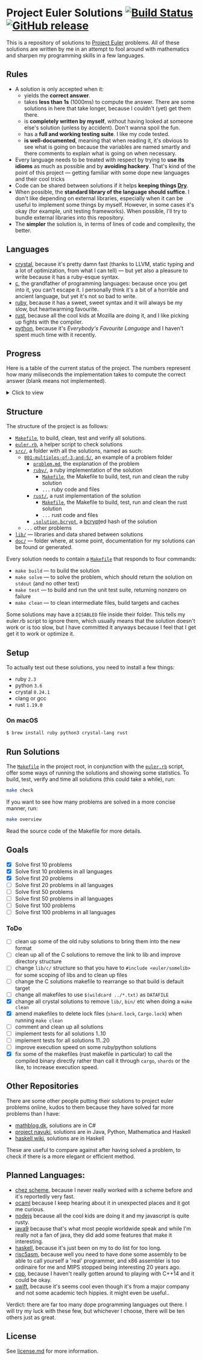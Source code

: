 # Project Euler Solutions [![Build Status](https://travis-ci.org/xfbs/euler.svg?branch=master)](https://travis-ci.org/xfbs/euler) [![GitHub release](https://img.shields.io/github/tag/xfbs/euler.svg)]()

This is a repository of solutions to [Project Euler](https://projecteuler.net/)
problems. All of these solutions are written by me in an attempt to fool around
with mathematics and sharpen my programming skills in a few languages.

## Rules

  - A solution is only accepted when it:
      - yields the **correct answer**.
      - takes **less than 1s** (1000ms) to compute the answer. There are some
        solutions in here that take longer, because I couldn't (yet) get them
        there.
      - is **completely written by myself**, without having looked at someone
        else's solution (unless by accident). Don't wanna spoil the fun.
      - has a **full and working testing suite**. I like my code tested.
      - **is well-documented**, meaning that when reading it, it's obvious to
        see what is going on because the variables are named smartly and there
        comments to explain what is going on when necessary.
  - Every language needs to be treated with respect by trying to **use its
    idioms** as much as possible and by **avoiding hackery**. That's kind of the
    point of this project — getting familiar with some dope new languages and
    their cool tricks
  - Code can be shared between solutions if it helps **keeping things 
    [Dry](http://wiki.c2.com/?DontRepeatYourself)**.
  - When possible, the **standard library of the language should suffice**. I
    don't like depending on external libraries, especially when it can be useful
    to implement some things by myself. However, in some cases it's okay (for 
    example, unit testing frameworks). When possible, I'll try to bundle
    external libraries into this repository.
  - The **simpler** the solution is, in terms of lines of code and complexity,
    the better.

## Languages

  - [crystal](https://crystal-lang.org/), because it's pretty damn fast (thanks
    to LLVM, static typing and a lot of optimization, from what I can tell) — 
    but yet also a pleasure to write because it has a ruby-esque syntax.
  - [c](https://en.wikipedia.org/wiki/C_(programming_language)), the grandfather
    of programming languages: because once you get into it, you can't escape it.
    I personally think it's a bit of a horrible and ancient language, but yet
    it's not so bad to write.
  - [ruby](https://www.ruby-lang.org), because it has a sweet, sweet syntax and
    it will always be my slow, but heartwarming favourite.
  - [rust](https://rust-lang.org), because all the cool kids at Mozilla are
    doing it, and I like picking up fights with the compiler.
  - [python](https://python.org), because it's *Everybody's Favourite Language*
    and I haven't spent much time with it recently.

## Progress

Here is a table of the current status of the project. The numbers represent how
many miliseconds the implementation takes to compute the correct answer (blank
means not implemented). 

<details>
  <summary>Click to view</summary>

| problem | crystal | ruby |   c | rust | python | *avg* |
| ------- | ------- | ---- | --- | ---- | ------ | ----- |
| [`001`](https://projecteuler.net/problem=001) | 13ms | 70ms | 10ms | 77ms | 50ms | 44ms |
| [`002`](https://projecteuler.net/problem=002) | 20ms | 67ms | 10ms | 73ms | 53ms | 44ms |
| [`003`](https://projecteuler.net/problem=003) | 27ms | 87ms | 10ms | 70ms | 67ms | 52ms |
| [`004`](https://projecteuler.net/problem=004) | 80ms | 337ms | 17ms | 80ms | 763ms | 255ms |
| [`005`](https://projecteuler.net/problem=005) | 23ms | 70ms | 20ms | 73ms | 50ms | 47ms |
| [`006`](https://projecteuler.net/problem=006) | 20ms | 73ms | 10ms | 70ms | 50ms | 44ms |
| [`007`](https://projecteuler.net/problem=007) | 30ms | 160ms | 23ms | 83ms | 213ms | 101ms |
| [`008`](https://projecteuler.net/problem=008) | 20ms | 73ms | 17ms | 70ms | 60ms | 48ms |
| [`009`](https://projecteuler.net/problem=009) | 20ms | 70ms | 13ms | 70ms | 97ms | 54ms |
| [`010`](https://projecteuler.net/problem=010) | 460ms | 397ms | 313ms | 90ms | 620ms | 376ms |
| [`011`](https://projecteuler.net/problem=011) | 17ms | 77ms |      |      |      | 47ms |
| [`012`](https://projecteuler.net/problem=012) | 80ms | 693ms | 47ms | 97ms | 1103ms | 404ms |
| [`013`](https://projecteuler.net/problem=013) | 20ms | 67ms | 13ms |      | 53ms | 38ms |
| [`014`](https://projecteuler.net/problem=014) | 567ms | 1540ms | 63ms | 100ms | 2203ms | 894ms |
| [`015`](https://projecteuler.net/problem=015) | 17ms | 70ms | 13ms | 70ms | 53ms | 44ms |
| [`016`](https://projecteuler.net/problem=016) | 17ms | 70ms |      |      |      | 43ms |
| [`017`](https://projecteuler.net/problem=017) | 53ms | 110ms | 10ms |      |      | 57ms |
| [`018`](https://projecteuler.net/problem=018) | 17ms | 67ms | 10ms |      |      | 31ms |
| [`019`](https://projecteuler.net/problem=019) | 20ms | 70ms | 17ms |      |      | 35ms |
| [`020`](https://projecteuler.net/problem=020) | 17ms | 73ms |      |      |      | 45ms |
| [`021`](https://projecteuler.net/problem=021) | 80ms | 490ms | 30ms | 80ms |      | 170ms |
| [`022`](https://projecteuler.net/problem=022) | 43ms | 93ms | 17ms |      |      | 51ms |
| [`023`](https://projecteuler.net/problem=023) | 603ms |      | 197ms |      |      | 400ms |
| [`024`](https://projecteuler.net/problem=024) | 13ms | 70ms |      | 73ms |      | 52ms |
| [`025`](https://projecteuler.net/problem=025) | 17ms | 67ms | 10ms | 70ms | 60ms | 44ms |
| [`026`](https://projecteuler.net/problem=026) | 47ms | 140ms |      |      |      | 93ms |
| [`027`](https://projecteuler.net/problem=027) | 233ms |      | 70ms |      |      | 151ms |
| [`028`](https://projecteuler.net/problem=028) | 17ms | 70ms |  7ms |      |      | 31ms |
| [`029`](https://projecteuler.net/problem=029) | 147ms | 90ms | 10ms |      |      | 82ms |
| [`030`](https://projecteuler.net/problem=030) | 30ms | 97ms | 33ms |      |      | 53ms |
| [`031`](https://projecteuler.net/problem=031) | 47ms | 117ms |      |      |      | 82ms |
| [`032`](https://projecteuler.net/problem=032) | 303ms |      | 760ms |      |      | 531ms |
| [`033`](https://projecteuler.net/problem=033) | 17ms | 70ms |      |      |      | 43ms |
| [`034`](https://projecteuler.net/problem=034) | 60ms | 170ms | 430ms |      |      | 220ms |
| [`035`](https://projecteuler.net/problem=035) | 663ms |      | 137ms |      |      | 400ms |
| [`036`](https://projecteuler.net/problem=036) | 20ms | 73ms | 170ms |      |      | 87ms |
| [`037`](https://projecteuler.net/problem=037) | 180ms |      | 93ms |      |      | 136ms |
| [`038`](https://projecteuler.net/problem=038) | 80ms | 180ms |      |      |      | 130ms |
| [`039`](https://projecteuler.net/problem=039) | 23ms | 107ms |      |      |      | 65ms |
| [`040`](https://projecteuler.net/problem=040) | 20ms | 73ms | 17ms |      |      | 36ms |
| [`041`](https://projecteuler.net/problem=041) | 497ms |      | 210ms |      |      | 353ms |
| [`042`](https://projecteuler.net/problem=042) | 23ms | 77ms |      |      |      | 50ms |
| [`043`](https://projecteuler.net/problem=043) | 20ms | 70ms | 13ms |      |      | 34ms |
| [`044`](https://projecteuler.net/problem=044) |      |      | 47ms |      |      | 47ms |
| [`045`](https://projecteuler.net/problem=045) | 23ms | 83ms | 17ms | 67ms | 110ms | 60ms |
| [`046`](https://projecteuler.net/problem=046) | 43ms |      | 17ms |      |      | 30ms |
| [`048`](https://projecteuler.net/problem=048) | 67ms | 80ms | 17ms |      |      | 54ms |
| [`049`](https://projecteuler.net/problem=049) |      |      | 227ms |      |      | 227ms |
| [`050`](https://projecteuler.net/problem=050) |      |      | 10ms |      |      | 10ms |
| [`052`](https://projecteuler.net/problem=052) | 130ms | 293ms | 57ms |      |      | 160ms |
| *average* | 106ms | 168ms | 80ms | 77ms | 350ms | 156ms |
| *count* | 47 | 40 | 40 | 17 | 16 | 32 |

</details>

## Structure

The structure of the project is as follows:
  - [`Makefile`](Makefile), to build, clean, test and verify all solutions.
  - [`euler.rb`](euler.rb), a helper script to check solutions
  - [`src/`](src/), a folder with all the solutions, named as such:
      - [`001-multiples-of-3-and-5/`](src/001-multiples-of-3-and-5), an example 
        of a problem folder
          - [`problem.md`](src/001-multiples-of-3-and-5/problem.md), the
            explanation of the problem
          - [`ruby/`](src/001-multiples-of-3-and-5/ruby/), a ruby implementation
            of the solution
              - [`Makefile`](src/001-multiples-of-3-and-5/ruby/Makefile), the
                Makefile to build, test, run and clean the ruby solution
              - `...` ruby code and files
          - [`rust/`](src/001-multiples-of-3-and-5/rust), a rust implementation of the solution
              - [`Makefile`](src/001-multiples-of-3-and-5/rust/Makefile), the
                Makefile to build, test, run and clean the rust solution
              - `...` rust code and files
          - [`.solution.bcrypt`](src/001-multiples-of-3-and-5/.solution.bcrypt),
            a [bcrypt](https://en.wikipedia.org/wiki/Bcrypt)ed hash of the
            solution
      - `...` other problems
  - [`lib/`](lib/) — libraries and data shared between solutions
  - [`doc/`](doc/) — folder where, at some point, documentation for my solutions
    can be found or generated.

Every solution needs to contain a
[`Makefile`](src/001-multiples-of-3-and-5/ruby/Makefile) that responds to four
commands:
  - `make build` — to build the solution
  - `make solve` — to solve the problem, which should return the solution on
    `stdout` (and no other text)
  - `make test` — to build and run the unit test suite, returning nonzero on
    failure
  - `make clean` — to clean intermediate files, build targets and caches

Some solutions may have a `DISABLED` file inside their folder. This tells my
euler.rb script to ignore them, which usually means that the solution doesn't
work or is too slow, but I have committed it anyways because I feel that I get
get it to work or optimize it.

## Setup

To actually test out these solutions, you need to install a few things: 

  - ruby `2.3`
  - python `3.6`
  - crystal `0.24.1`
  - clang or gcc
  - rust `1.19.0`

### On macOS

```bash
$ brew install ruby python3 crystal-lang rust
```

## Run Solutions

The [`Makefile`](Makefile) in the project root, in conjunction with the 
[`euler.rb`](euler.rb) script, offer some ways of running the solutions and
showing some statistics. To build, test, verify and time all solutions (this
could take a while), run:

```bash
make check
```

If you want to see how many problems are solved in a more concise manner, run:

```bash
make overview
```

Read the source code of the Makefile for more details.

## Goals

 - [X] Solve first 10 problems
 - [X] Solve first 10 problems in all languages
 - [X] Solve first 20 problems
 - [ ] Solve first 20 problems in all languages
 - [ ] Solve first 50 problems
 - [ ] Solve first 50 problems in all languages
 - [ ] Solve first 100 problems
 - [ ] Solve first 100 problems in all languages

### ToDo

  - [ ] clean up some of the old ruby solutions to bring them into the new format
  - [ ] clean up all of the C solutions to remove the link to lib and improve
    directory structure
  - [ ] change `lib/c/` structure so that you have to `#include <euler/somelib>` for
    some scoping of libs and to clean up files
  - [ ] change the C solutions makefile to rearrange so that build is default target
  - [ ] change all makefiles to use `$(wildcard ../*.txt)` as `DATAFILE`
  - [X] change all crystal solutions to remove `lib/`, `bin/` etc when doing a `make
    clean`
  - [X] amend makefiles to delete lock files (`shard.lock`, `Cargo.lock`) when
    running `make clean`
  - [ ] comment and clean up all solutions
  - [ ] implement tests for all solutions 1..10
  - [ ] implement tests for all solutions 11..20
  - [ ] improve execution speed on some ruby/python solutions
  - [X] fix some of the makefiles (rust makefile in particular) to call the compiled
    binary directly rather than call it through `cargo`, `shards` or the like, to
    increase execution speed.

## Other Repositories

There are some other people putting their solutions to project euler problems
online, kudos to them because they have solved far more problems than I have:

  - [mathblog.dk](http://www.mathblog.dk/project-euler-solutions/), solutions
    are in C#
  - [project nayuki](https://www.nayuki.io/page/project-euler-solutions),
    solutions are in Java, Python, Mathematica and Haskell
  - [haskell wiki](https://wiki.haskell.org/Euler_problems), solutions are in
    Haskell

These are useful to compare against after having solved a problem, to check if
there is a more elegant or efficient method.

## Planned Languages:

  - [chez scheme](https://github.com/cisco/ChezScheme), because I never really
    worked with a scheme before and it's reportedly very fast.
  - [ocaml](https://github.com/ocaml/ocaml) because I keep hearing about it in
    unexpected places and it got me curious.
  - [nodejs](https://github.com/nodejs/node) because all the cool kids are doing
    it and my javascript is quite rusty.
  - [java9](https://www.oracle.com/java/java9.html) because that's what most
    people worldwide speak and while I'm really not a fan of java, they did add
    some features that make it interesting.
  - [haskell](https://www.haskell.org), because it's just been on my to do list
    for too long.
  - [risc5asm](https://rv8.io), because well you need to have done some assembly
    to be able to call yourself a 'real' programmer, and x86 assembler is too
    ordinaire for me and MIPS stopped being interesting 20 years ago.
  - [cpp](http://clang.org), because I haven't really gotten around to playing
    with C++14 and it could be okay.
  - [swift](https://github.com/apple/swift), because it's seems cool even though
    it's from a major company and not some academic tech hippies. it might even
    be useful..

Verdict: there are far too many dope programming languages out there. I will try
my luck with these few, but whichever I choose, there will be ten others just as
great.

## License

See [license.md](license.md) for more information. 
